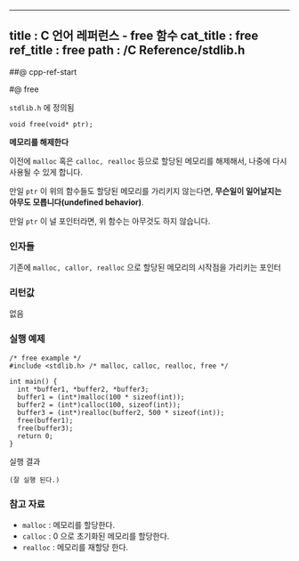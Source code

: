 ----------------
title : C 언어 레퍼런스 - free 함수
cat_title :  free
ref_title : free
path : /C Reference/stdlib.h
----------------

##@ cpp-ref-start

#@ free

`stdlib.h` 에 정의됨

```cpp-formatted
void free(void* ptr);
```

**메모리를 해제한다**

이전에 `malloc` 혹은 `calloc, realloc` 등으로 할당된 메모리를 해제해서, 나중에 다시 사용될 수 있게 합니다.

만일 `ptr` 이 위의 함수들도 할당된 메모리를 가리키지 않는다면, **무슨일이 일어날지는 아무도 모릅니다(undefined behavior)**.

만일 `ptr` 이 널 포인터라면, 위 함수는 아무것도 하지 않습니다.

### 인자들

기존에 `malloc, callor, realloc` 으로 할당된 메모리의 시작점을 가리키는 포인터

### 리턴값

없음

### 실행 예제

```cpp-formatted
/* free example */
#include <stdlib.h> /* malloc, calloc, realloc, free */

int main() {
  int *buffer1, *buffer2, *buffer3;
  buffer1 = (int*)malloc(100 * sizeof(int));
  buffer2 = (int*)calloc(100, sizeof(int));
  buffer3 = (int*)realloc(buffer2, 500 * sizeof(int));
  free(buffer1);
  free(buffer3);
  return 0;
}
```

실행 결과

```exec
(잘 실행 된다.)
```

### 참고 자료

* `malloc` : 메모리를 할당한다.
* `calloc` : 0 으로 초기화된 메모리를 할당한다.
* `realloc` : 메모리를 재할당 한다.